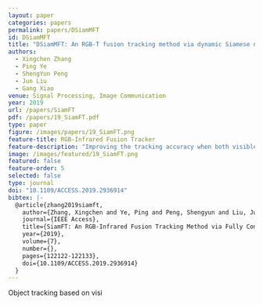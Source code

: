 ```yaml
---
layout: paper
categories: papers
permalink: papers/DSiamMFT
id: DSiamMFT
title: "DSiamMFT: An RGB-T fusion tracking method via dynamic Siamese networks using multi-layer feature fusion"
authors:
  - Xingchen Zhang
  - Ping Ye
  - ShengYun Peng
  - Jun Liu
  - Gang Xiao
venue: Signal Processing, Image Communication
year: 2019
url: /papers/SiamFT
pdf: /papers/19_SiamFT.pdf
type: paper
figure: /images/papers/19_SiamFT.png
feature-title: RGB-Infrared Fusion Tracker
feature-description: "Improving the tracking accuracy when both visible and infrared videos are provided based on SiamFC tracker"
image: /images/featured/19_SiamFT.png
featured: false
feature-order: 5
selected: false
type: journal
doi: "10.1109/ACCESS.2019.2936914"
bibtex: |-
  @article{zhang2019siamft,
    author={Zhang, Xingchen and Ye, Ping and Peng, Shengyun and Liu, Jun and Gong, Ke and Xiao, Gang},
    journal={IEEE Access},
    title={SiamFT: An RGB-Infrared Fusion Tracking Method via Fully Convolutional Siamese Networks},
    year={2019},
    volume={7},
    number={},
    pages={122122-122133},
    doi={10.1109/ACCESS.2019.2936914}
  }
---
```


Object tracking based on visi